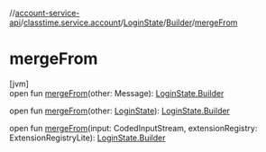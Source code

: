 //[account-service-api](../../../../index.md)/[classtime.service.account](../../index.md)/[LoginState](../index.md)/[Builder](index.md)/[mergeFrom](merge-from.md)

# mergeFrom

[jvm]\
open fun [mergeFrom](merge-from.md)(other: Message): [LoginState.Builder](index.md)

open fun [mergeFrom](merge-from.md)(other: [LoginState](../index.md)): [LoginState.Builder](index.md)

open fun [mergeFrom](merge-from.md)(input: CodedInputStream, extensionRegistry: ExtensionRegistryLite): [LoginState.Builder](index.md)
